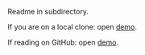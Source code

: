 Readme in subdirectory.

If you are on a local clone: open [demo](demo/demo.html).

If reading on GitHub: open [demo](https://greatattractor.github.io/testrepo/demo/demo.html).
